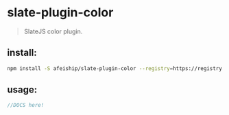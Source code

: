 # slate-plugin-color
> SlateJS color plugin.


## install:
```bash
npm install -S afeiship/slate-plugin-color --registry=https://registry.npm.taobao.org
```

## usage:
```js
//DOCS here!
```
